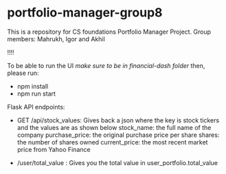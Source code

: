 # portfolio-manager-group8

This is a repository for CS foundations Portfolio Manager Project.
Group members: Mahrukh, Igor and Akhil

!!!!

To be able to run the UI
*make sure to be in financial-dash folder*
then, please run:
- npm install
- npm run start

Flask API endpoints:
- GET /api/stock_values: Gives back a json where the key is stock tickers and the values are as shown below
    stock_name: the full name of the company
    purchase_price: the original purchase price per share
    shares: the number of shares owned
    current_price: the most recent market price from Yahoo Finance
  
- /user/total_value : Gives you the total value in user_portfolio.total_value   

